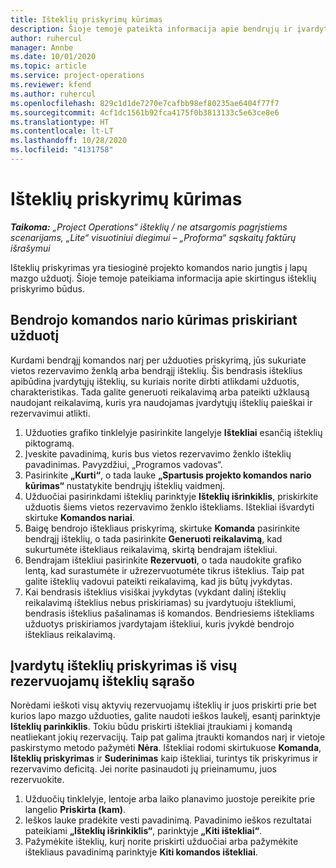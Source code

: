```yaml
---
title: Išteklių priskyrimų kūrimas
description: Šioje temoje pateikta informacija apie bendrųjų ir įvardytųjų išteklių priskyrimų kūrimą.
author: ruhercul
manager: Annbe
ms.date: 10/01/2020
ms.topic: article
ms.service: project-operations
ms.reviewer: kfend
ms.author: ruhercul
ms.openlocfilehash: 829c1d1de7270e7cafbb98ef80235ae6404f77f7
ms.sourcegitcommit: 4cf1dc1561b92fca4175f0b3813133c5e63ce8e6
ms.translationtype: HT
ms.contentlocale: lt-LT
ms.lasthandoff: 10/28/2020
ms.locfileid: "4131758"
---
```

# <a name="create-resource-assignments"></a>Išteklių priskyrimų kūrimas

_**Taikoma:** „Project Operations“ išteklių / ne atsargomis pagrįstiems scenarijams, „Lite“ visuotiniui diegimui – „Proforma“ sąskaitų faktūrų išrašymui_


Išteklių priskyrimas yra tiesioginė projekto komandos nario jungtis į lapų mazgo užduotį. Šioje temoje pateikiama informacija apie skirtingus išteklių priskyrimo būdus.

## <a name="create-a-generic-team-member-through-task-assignment"></a>Bendrojo komandos nario kūrimas priskiriant užduotį


Kurdami bendrąjį komandos narį per užduoties priskyrimą, jūs sukuriate vietos rezervavimo ženklą arba bendrąjį išteklių. Šis bendrasis išteklius apibūdina įvardytųjų išteklių, su kuriais norite dirbti atlikdami užduotis, charakteristikas. Tada galite generuoti reikalavimą arba pateikti užklausą naudojant reikalavimą, kuris yra naudojamas įvardytųjų išteklių paieškai ir rezervavimui atlikti.

1. Užduoties grafiko tinklelyje pasirinkite langelyje **Ištekliai** esančią išteklių piktogramą.
2. Įveskite pavadinimą, kuris bus vietos rezervavimo ženklo išteklių pavadinimas. Pavyzdžiui, „Programos vadovas“.
3. Pasirinkite **„Kurti“**, o tada lauke **„Spartusis projekto komandos nario kūrimas“** nustatykite bendrųjų išteklių vaidmenį.
4. Užduočiai pasirinkdami išteklių parinktyje **Išteklių išrinkiklis**, priskirkite užduotis šiems vietos rezervavimo ženklo ištekliams. Ištekliai išvardyti skirtuke **Komandos nariai**.
5. Baigę bendrojo ištekliaus priskyrimą, skirtuke **Komanda** pasirinkite bendrąjį išteklių, o tada pasirinkite **Generuoti reikalavimą**, kad sukurtumėte ištekliaus reikalavimą, skirtą bendrajam ištekliui.
6. Bendrajam ištekliui pasirinkite **Rezervuoti**, o tada naudokite grafiko lentą, kad surastumėte ir užrezervuotumėte tikrus išteklius. Taip pat galite išteklių vadovui pateikti reikalavimą, kad jis būtų įvykdytas.
7. Kai bendrasis išteklius visiškai įvykdytas (vykdant dalinį išteklių reikalavimą išteklius nebus priskiriamas) su įvardytuoju ištekliumi, bendrasis išteklius pašalinamas iš komandos. Bendriesiems ištekliams užduotys priskiriamos įvardytajam ištekliui, kuris įvykdė bendrojo ištekliaus reikalavimą.

## <a name="assign-a-named-resource-from-the-list-of-all-bookable-resources"></a>Įvardytų išteklių priskyrimas iš visų rezervuojamų išteklių sąrašo

Norėdami ieškoti visų aktyvių rezervuojamų išteklių ir juos priskirti prie bet kurios lapo mazgo užduoties, galite naudoti ieškos laukelį, esantį parinktyje **Išteklių parinkiklis**. Tokiu būdu priskirti ištekliai įtraukiami į komandą neatliekant jokių rezervacijų. Taip pat galima įtraukti komandos narį ir vietoje paskirstymo metodo pažymėti **Nėra**. Ištekliai rodomi skirtukuose **Komanda**, **Išteklių priskyrimas** ir **Suderinimas** kaip ištekliai, turintys tik priskyrimus ir rezervavimo deficitą. Jei norite pasinaudoti jų prieinamumu, juos rezervuokite.

1. Užduočių tinklelyje, lentoje arba laiko planavimo juostoje pereikite prie langelio **Priskirta (kam)**.
2. Ieškos lauke pradėkite vesti pavadinimą. Pavadinimo ieškos rezultatai pateikiami **„Išteklių išrinkiklis“**, parinktyje **„Kiti ištekliai“**.
3. Pažymėkite išteklių, kurį norite priskirti užduočiai arba pažymėkite ištekliaus pavadinimą parinktyje **Kiti komandos ištekliai**.
